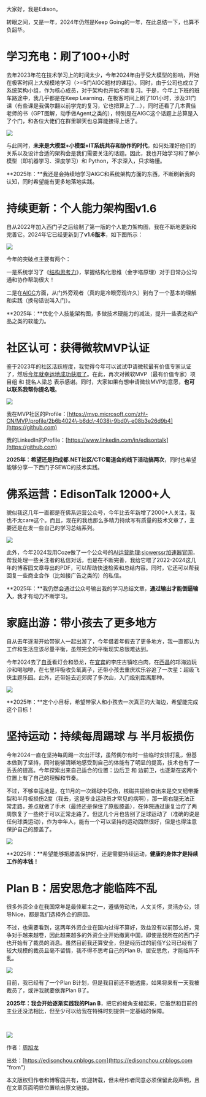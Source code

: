 
大家好，我是Edison。


转眼之间，又是一年，2024年仍然是Keep Going的一年，在此总结一下，也算不负韶华。


# **学习充电：刷了100\+小时**


去年2023年花在技术学习上的时间太少，今年2024年由于受大模型的影响，开始在极客时间上大规模地学习（\>\=5门AIGC题材的课程）。同时，由于公司也成立了系统架构小组，作为核心成员，对于架构也开始不断复习。于是，今年上下班的班车路途中，我几乎都是在Keep Learning，在极客时间上刷了101小时，涉及31门课（有些课是我偶尔翻以前学完的复习，它也把算上了...），同时还看了几本黄佳老师的书（GPT图解，动手做Agent之类的），特别是在AIGC这个话题上总算是入了个门，和各位大佬们在群里聊天也总算能接得上话了。


![](https://img2024.cnblogs.com/blog/381412/202412/381412-20241229214327000-2037241850.png)


与此同时，**未来是大模型\+小模型\+IT系统共存和协作的时代**，如何处理好他们的关系以及设计合适的架构会是我们需要关注的话题。因此，我也开始学习和了解小模型（即机器学习、深度学习）和 Python，不求深入，只求略懂。


**2025年：**我还是会持续地学习AIGC和系统架构方面的东西，不断刷新我的认知，同时希望能有更多地落地实践。


# **持续更新：个人能力架构图v1\.6**


自从2022年加入西门子之后绘制了第一版的个人能力架构图，我在不断地更新和完善它。2024年它已经更新到了**v1\.6版本**，如下图所示：


![](https://img2024.cnblogs.com/blog/381412/202412/381412-20241229214353837-38335265.png)


今年的突破点主要有两个：


一是系统学习了《[结构思考力](https://github.com)》，掌握结构化思维（金字塔原理）对于日常办公沟通和协作帮助很大！


二是在[AIGC](https://github.com)方面，从门外旁观者（真的是冷眼旁观许久）到有了一个基本的理解和实践（换句话说叫入门）。


**2025年：**优化个人技能架构图，多做技术硬能力的减法，提升一些表达和产品之类的软能力。


# **社区认可：获得微软MVP认证**


鉴于2023年的社区活跃程度，我觉得今年可以试试申请微软最有价值专家认证了，然后[今年就幸运地成功获取了](https://github.com)。在此，再次对微软MVP（最有价值专家）项目组 和 提名人梁总 表示感谢。同时，大家如果有想申请微软MVP的意愿，**也可以联系我帮你提名哦**。


![](https://img2024.cnblogs.com/blog/381412/202412/381412-20241229214427694-437914677.png)


我在MVP社区的Profile：[https://mvp.microsoft.com/zh\-CN/MVP/profile/2b6b4024\-b6dc\-4038\-9bd0\-e08b3e26d9b4](https://github.com)


我的LinkedIn的Profile：[https://www.linkedin.com/in/edisontalk](https://github.com)


**2025年：**希望还是把成都.NET社区/CTC蜀道会的**线下活动搞两次**，同时也希望能够分享一下西门子SEWC的技术实践。


# **佛系运营：EdisonTalk 12000\+人**


貌似我这几年一直都是在佛系运营公众号，今年比去年新增了2000\+人关注，我也不太care这个。而且，现在的我也那么多精力持续写有质量的技术文章了，主要还是在发一些自己的学习总结系列。


![](https://img2024.cnblogs.com/blog/381412/202412/381412-20241229214454626-1438946215.png)


此外，今年2024我用Coze做了一个公众号的[AI运营助理](https://github.com):[slowerssr加速器官网](https://secine.com/)，帮我处理一些关注者的私信对话，也是在不断完善，我给它喂了2022\-2024这几年的博客园文章导出的PDF，可以帮助快速检索和总结内容。同时，它还可以帮我回复一些商业合作（比如接广告之类的）的私信。


**2025年：**我仍然会通过公众号输出我的学习总结文章，**通过输出才能倒逼输入**，我才有动力不断学习。


# **家庭出游：带小孩去了更多地方**


自从去年逐渐开始带家人一起出游了，今年借着年假去了更多地方，我一直都认为工作和生活应该尽量平衡，虽然完全的平衡现实总很难达到。


今年2024去了[自贡](https://github.com)看灯会和恐龙，在[宜宾](https://github.com)的李庄古镇吃白肉，在[西昌](https://github.com)的邛海边玩沙和喝咖啡，在七里坪吸收负氧离子，还带小孩去重庆欢乐谷追了一次星：超级飞侠主题乐园。此外，还带娃去近郊爬了多次山，入门级别距离那种。


![](https://img2024.cnblogs.com/blog/381412/202412/381412-20241229214556659-1901154722.png)


**2025年：**定个小目标，希望带家人和小孩去一次真正的大海边，希望能完成这个目标！


# **坚持运动：持续每周踢球 与 半月板损伤**


今年2024一直在坚持每周踢一次出汗球，虽然偶尔有时一些临时安排打乱，但基本做到了坚持，同时能够清晰地感受到自己的体能有了明显的提高，技术也有了一丢丢的提高。今年探索出来自己适合的位置：边后卫 和 边前卫，也逐渐在这两个位置上有了自己的理解和节奏。


不过，不够幸运地是，在11月的一次踢球中受伤，核磁共振检查出来是交叉韧带撕裂和半月板损伤2度（我去，这是专业运动员才常见的病啊），那一周右腿无法正常走路，差点就做了手术（最终还是保住了原版膝盖），在体院通过康复治疗了两周恢复了一些终于可以正常走路了。但这几个月也告别了足球运动了（准确的说是任何球类运动），作为中年人，能有一个可以坚持的运动固然很好，但是也得注意保护自己的膝盖了。


![](https://img2024.cnblogs.com/blog/381412/202412/381412-20241229214616340-989823119.png)


**2025年：**希望能够把膝盖保护好，还是需要持续运动，**健康的身体才是持续工作的本钱！**


# **Plan B：居安思危才能临阵不乱**


很多外资企业在我国常年是最佳雇主之一，遵循劳动法，人文关怀，灵活办公，领导Nice，都是我们选择外企的原因。


不过，也需要看到，这两年外资企业在国内过得不算好，效益没有以前那么好，竞争对手越来越卷，因此越来越多的外资企业开始撤离中国，即使是我所在的西门子也开始有了裁员的消息。虽然目前我还算安全，但是经历过的前任Y公司已经有了较大规模的裁员且毫不留情，我不得不思考自己的Plan B，居安思危，才能临阵不乱。


![](https://img2024.cnblogs.com/blog/381412/202412/381412-20241229214633496-1481385368.png)


目前，我已经有了一个Plan B计划，但是我目前还不能透露，如果将来有一天我被裁员了，或许我就要依靠Plan B了。


**2025年：**我会**开始逐渐实践我的Plan B**，把它的棱角支棱起来，它虽然和目前的主业还没法相比，但至少可以给我在特殊时刻提供一定基础的保障。


 


![](https://images.cnblogs.com/cnblogs_com/edisonchou/1647700/o_200902144330EdisonTalk-Footer.jpg)



作者：[周旭龙](https://edisonchou.cnblogs.com "author")


出处：[https://edisonchou.cnblogs.com](https://edisonchou.cnblogs.com "from")


本文版权归作者和博客园共有，欢迎转载，但未经作者同意必须保留此段声明，且在文章页面明显位置给出原文链接。




